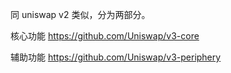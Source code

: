 
同 uniswap v2 类似，分为两部分。

核心功能
https://github.com/Uniswap/v3-core

辅助功能
https://github.com/Uniswap/v3-periphery

